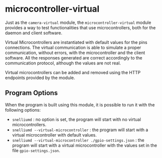 # microcontroller-virtual

Just as the `camera-virtual` module, the `microcontroller-virtual` module provides a way to test functionalities that
use microcontrollers, both for the daemon and client software.

Virtual Microcontrollers are instantiated with default values for the pins connections. The virtual communication is
able to simulate a proper communication, without errors, with the microcontroller and the client software. All the
responses generated are correct accordingly to the communication protocol, although the values are not real.

Virtual microcontrollers can be added and removed using the HTTP endpoints provided by the module.

## Program Options

When the program is built using this module, it is possible to run it with the following options:

- `snelliumd` : no option is set, the program will start with no virtual microcontrollers.
- `snelliumd --virtual-microcontroller` : the program will start with a virtual microcontroller with default values.
- `snelliumd --virtual-microcontroller ./gpio-settings.json` : the program will start with a virtual microcontroller
  with
  the values set in the file `gpio-settings.json`.

